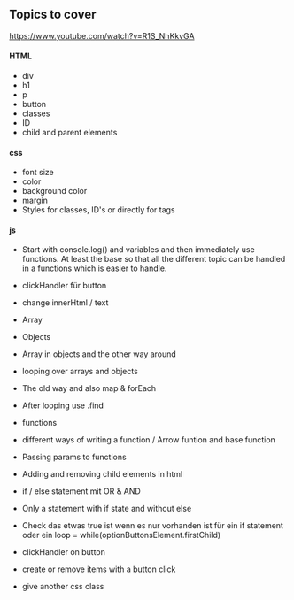 ## Topics to cover

https://www.youtube.com/watch?v=R1S_NhKkvGA

#### HTML
- div
- h1
- p
- button
- classes
- ID
- child and parent elements

#### css
- font size
- color
- background color
- margin
- Styles for classes, ID's or directly for tags

#### js
- Start with console.log() and variables and then immediately use functions. At least the base so that all the different topic can be handled in a functions which is easier to handle.
- clickHandler für button
- change innerHtml / text
- Array
- Objects
- Array in objects and the other way around
- looping over arrays and objects
- The old way and also map & forEach
- After looping use .find
- functions
- different ways of writing a function / Arrow funtion and base function
- Passing params to functions
- Adding and removing child elements in html
- if / else statement mit OR & AND
- Only a statement with if state and without else
- Check das etwas true ist wenn es nur vorhanden ist für ein if statement oder ein loop = while(optionButtonsElement.firstChild)

- clickHandler on button
- create or remove items with a button click
- give another css class